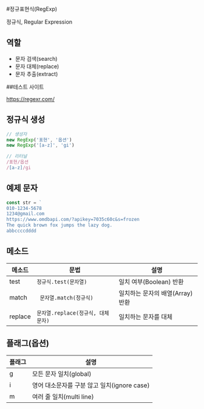 #정규표현식(RegExp)

정규식, Regular Expression

## 역할

- 문자 검색(search)
- 문자 대체(replace)
- 문자 추출(extract)

##테스트 사이트

https://regexr.com/

## 정규식 생성

```js
// 생성자
new RegExp('표현', '옵션')
new RegExp('[a-z]', 'gi')

// 리터널
/표현/옵션
/[a-z]/gi
```

## 예제 문자

```js
const str = `
010-1234-5678
1234@gmail.com
https://www.omdbapi.com/?apikey=7035c60c&s=frozen
The quick brown fox jumps the lazy dog.
abbccccdddd
```

## 메소드

메소드 | 문법 | 설명
--|--|--
test | `정규식.test(문자열)`| 일치 여부(Boolean) 반환
match |` 문자열.match(정규식)` | 일치하는 문자의 배열(Array) 반환
replace | `문자열.replace(정규식, 대체문자)` | 일치하는 문자를 대체

## 플래그(옵션)

플래그 | 설명
--|--
g | 모든 문자 일치(global)
i | 영어 대소문자를 구분 않고 일치(ignore case)
m | 여러 줄 일치(multi line)